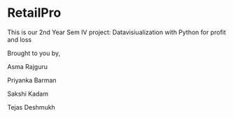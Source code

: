 # RetailPro
This is our 2nd Year Sem IV project: Datavisiualization with Python for profit and loss



Brought to you by,

Asma Rajguru

Priyanka Barman

Sakshi Kadam

Tejas Deshmukh
